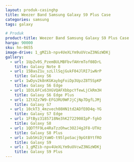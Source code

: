 ```yaml
---
layout: produk-casinghp
title: Weezer Band Samsung Galaxy S9 Plus Case
categories: samsung
tags: galaxy

# Produk
product-title: Weezer Band Samsung Galaxy S9 Plus Case
harga: 90000
sku: hn-0655
image-drive: 1_gMZib-npv4UeXLYm9uUVcwZ3NGzWDKj
gallery:
  - url: 1UpZv0S_PzemBULMBFbvfAHrmTof08DrL
    title: Galaxy Note 8
  - url: 15BasZ1u_szLllSqjGukF04JlRI7iwNrP
    title: Galaxy S6
  - url: 1wDyv2k8nKGKaybgFoiDp3UpzZ8T5SpKP
    title: Galaxy S6 Edge
  - url: 1D3L6FCx63XGVQAFXbbpcYfewLjCkRm3H
    title: Galaxy S6 Edge Plus
  - url: 1ZtXZz7W9-EFG3RU9WFJjCjNp7DgfLJMj
    title: Galaxy S7
  - url: 10ckT3_4mzvech08HN1td2ADfE0D4q-YG
    title: Galaxy S7 Edge
  - url: 1FtByz3185718Ne3hK2722908IpP-fgkO
    title: Galaxy S8
  - url: 1QDTfF9Le4RaTzzOhwc3O2J4g2F8-UTHz
    title: Galaxy S8 Plus
  - url: 1ub5HiDjYaWO-t95lpoSacj9pGtBYtfRO
    title: Galaxy S9
  - url: 1_gMZib-npv4UeXLYm9uUVcwZ3NGzWDKj
    title: Galaxy S9 Plus
---
```


